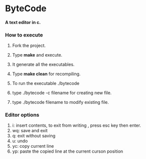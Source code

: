 # ByteCode

#### A text editor in c.

### How to execute

 1. Fork the project.
 2. Type **make** and execute.
 3. It generate all the executables.
 4. Type **make clean** for recompiling.
 5. To run the executable ./bytecode
 
1. type ./bytecode -c filename for creating new file.
2. type ./bytecode filename to modify existing file.

### Editor options

1. i: insert contents, to exit from writing , press esc key then enter.
2. wq: save and exit
3. q: exit without saving
4. u: undo
5. yc: copy current line
6. yp: paste the copied line at the current curson position
